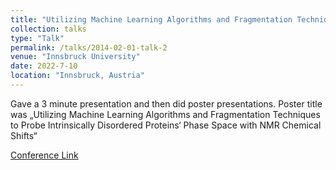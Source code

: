 ```yaml
---
title: "Utilizing Machine Learning Algorithms and Fragmentation Techniques to Probe Intrinsically Disordered Proteins‘ Phase Space with NMR Chemical Shifts"
collection: talks
type: "Talk"
permalink: /talks/2014-02-01-talk-2
venue: "Innsbruck University"
date: 2022-7-10
location: "Innsbruck, Austria"
---
```


Gave a 3 minute presentation and then did poster presentations. Poster title was „Utilizing Machine Learning Algorithms and Fragmentation Techniques to Probe Intrinsically Disordered Proteins‘ Phase Space with NMR Chemical Shifts“

[Conference Link](https://isqbp2022.org/)
